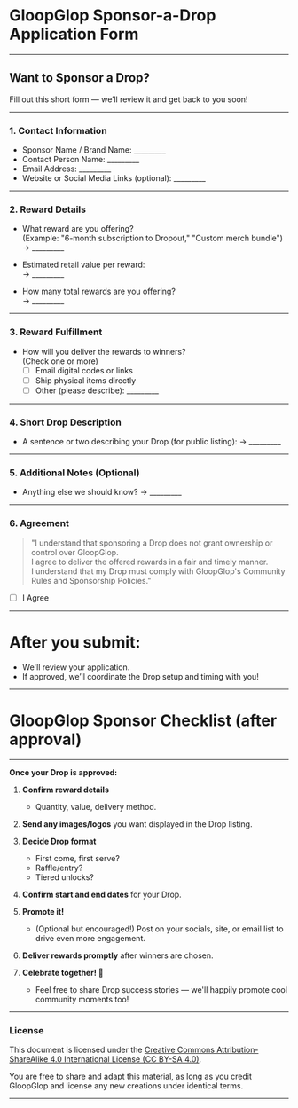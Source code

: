 # **GloopGlop Sponsor-a-Drop Application Form**

---

## **Want to Sponsor a Drop?**

Fill out this short form — we’ll review it and get back to you soon!

---

### **1. Contact Information**
- Sponsor Name / Brand Name: _________  
- Contact Person Name: _________  
- Email Address: _________  
- Website or Social Media Links (optional): _________

---

### **2. Reward Details**
- What reward are you offering?  
  (Example: "6-month subscription to Dropout," "Custom merch bundle")  
  → _________

- Estimated retail value per reward:  
  → _________

- How many total rewards are you offering?  
  → _________

---

### **3. Reward Fulfillment**
- How will you deliver the rewards to winners?  
  (Check one or more)
  - [ ] Email digital codes or links
  - [ ] Ship physical items directly
  - [ ] Other (please describe): _________

---

### **4. Short Drop Description**
- A sentence or two describing your Drop (for public listing):
  → _________

---

### **5. Additional Notes (Optional)**
- Anything else we should know?
  → _________

---

### **6. Agreement**

> "I understand that sponsoring a Drop does not grant ownership or control over GloopGlop.  
> I agree to deliver the offered rewards in a fair and timely manner.  
> I understand that my Drop must comply with GloopGlop's Community Rules and Sponsorship Policies."

- [ ] I Agree

---

#  
# **After you submit:**
- We'll review your application.
- If approved, we’ll coordinate the Drop setup and timing with you!

---

#  
# **GloopGlop Sponsor Checklist (after approval)**

---

**Once your Drop is approved:**

1. **Confirm reward details**  
   - Quantity, value, delivery method.

2. **Send any images/logos** you want displayed in the Drop listing.

3. **Decide Drop format**  
   - First come, first serve?
   - Raffle/entry?
   - Tiered unlocks?

4. **Confirm start and end dates** for your Drop.

5. **Promote it!**  
   - (Optional but encouraged!) Post on your socials, site, or email list to drive even more engagement.

6. **Deliver rewards promptly** after winners are chosen.

7. **Celebrate together! 🎉**  
   - Feel free to share Drop success stories — we'll happily promote cool community moments too!

---

### License

This document is licensed under the [Creative Commons Attribution-ShareAlike 4.0 International License (CC BY-SA 4.0)](https://creativecommons.org/licenses/by-sa/4.0/).

You are free to share and adapt this material, as long as you credit GloopGlop and license any new creations under identical terms.

---
